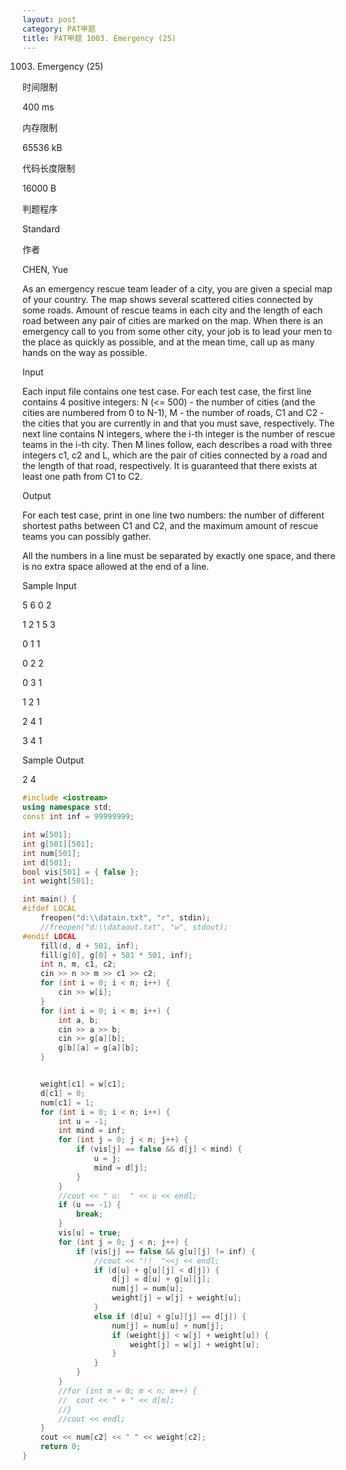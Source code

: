```yaml
---
layout: post
category: PAT甲题
title: PAT甲题 1003. Emergency (25)
---
```

1003. Emergency (25)

时间限制

400 ms

内存限制

65536 kB

代码长度限制

16000 B

判题程序

Standard

作者

CHEN, Yue

As an emergency rescue team leader of a city, you are given a special map of your country. The map shows several scattered cities connected by some roads. Amount of rescue teams in each city and the length of each road between any pair of cities are marked on the map. When there is an emergency call to you from some other city, your job is to lead your men to the place as quickly as possible, and at the mean time, call up as many hands on the way as possible.



Input



Each input file contains one test case. For each test case, the first line contains 4 positive integers: N (<= 500) - the number of cities (and the cities are numbered from 0 to N-1), M - the number of roads, C1 and C2 - the cities that you are currently in and that you must save, respectively. The next line contains N integers, where the i-th integer is the number of rescue teams in the i-th city. Then M lines follow, each describes a road with three integers c1, c2 and L, which are the pair of cities connected by a road and the length of that road, respectively. It is guaranteed that there exists at least one path from C1 to C2.



Output



For each test case, print in one line two numbers: the number of different shortest paths between C1 and C2, and the maximum amount of rescue teams you can possibly gather.

All the numbers in a line must be separated by exactly one space, and there is no extra space allowed at the end of a line.



Sample Input

5 6 0 2

1 2 1 5 3

0 1 1

0 2 2

0 3 1

1 2 1

2 4 1

3 4 1

Sample Output

2 4


```c++
#include <iostream>
using namespace std;
const int inf = 99999999;

int w[501];
int g[501][501];
int num[501];
int d[501];
bool vis[501] = { false };
int weight[501];

int main() {
#ifdef LOCAL
	freopen("d:\\datain.txt", "r", stdin);
	//freopen("d:\\dataout.txt", "w", stdout);
#endif LOCAL
	fill(d, d + 501, inf);
	fill(g[0], g[0] + 501 * 501, inf);
	int n, m, c1, c2;
	cin >> n >> m >> c1 >> c2;
	for (int i = 0; i < n; i++) {
		cin >> w[i];
	}
	for (int i = 0; i < m; i++) {
		int a, b;
		cin >> a >> b;
		cin >> g[a][b];
		g[b][a] = g[a][b];
	}


	weight[c1] = w[c1];
	d[c1] = 0;
	num[c1] = 1;
	for (int i = 0; i < n; i++) {
		int u = -1;
		int mind = inf;
		for (int j = 0; j < n; j++) {
			if (vis[j] == false && d[j] < mind) {
				u = j;
				mind = d[j];
			}
		}
		//cout << " u:  " << u << endl;
		if (u == -1) {
			break;
		}
		vis[u] = true;
		for (int j = 0; j < n; j++) {
			if (vis[j] == false && g[u][j] != inf) {
				//cout << "!!  "<<j << endl;
				if (d[u] + g[u][j] < d[j]) {
					d[j] = d[u] + g[u][j];
					num[j] = num[u];
					weight[j] = w[j] + weight[u];
				}
				else if (d[u] + g[u][j] == d[j]) {
					num[j] = num[u] + num[j];
					if (weight[j] < w[j] + weight[u]) {
						weight[j] = w[j] + weight[u];
					}
				}
			}
		}
		//for (int m = 0; m < n; m++) {
		//	cout << " + " << d[m];
		//}
		//cout << endl;
	}
	cout << num[c2] << " " << weight[c2];
	return 0;
}
```